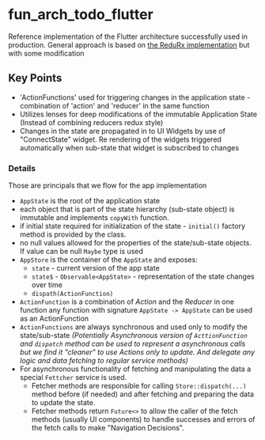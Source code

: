 # fun_arch_todo_flutter

Reference implementation of the Flutter architecture successfully used in production.
General approach is based on [the ReduRx implementation](https://github.com/felangel/flutter_architecture_samples/tree/master/redurx) but with some modification

## Key Points
* 'ActionFunctions' used for triggering changes in the application state - combination of 'action' and 'reducer' in the same function
* Utilizes lenses for deep modifications of the immutable Application State (Instead of combining reducers redux style)
* Changes in the state are propagated in to UI Widgets by use of "ConnectState" widget. Re rendering of the widgets triggered automatically when sub-state that widget is subscribed to changes  

### Details
Those are principals that we flow for the app implementation
- `AppState` is the root of the application state
- each object that is part of the state hierarchy (sub-state object) is immutable and implements `copyWith` function.
- if initial state required for initialization of the state - `initial()` factory method is provided by the class.
- no null values allowed for the properties of the state/sub-state objects. If value can be null `Maybe` type is used
- `AppStore` is the container of the `AppState` and exposes:
    - `state` - current version of the app state
    - `state$` - `Observable<AppState>` - representation of the state changes over time
    - `dispath(ActionFunction)` 
- `ActionFunction` is a combination of _Action_ and the _Reducer_ in one function any function with signature  `AppState -> AppState` can be used as an ActionFunction
- `ActionFunctions` are always synchronous and used  only to modify the state/sub-state
_(Potentially Asynchronous version of `ActtionFunction` and `dispatch` method can be used to represent a asynchronous calls but we find it "cleaner" to use Actions only to update. And delegate any logic and data fetching to regular service methods)_
- For asynchronous functionality of fetching and manipulating the data  a special `Fettcher` service is used.
    - Fetcher methods are responsible for  calling `Store::dispatch(...)` method before (if needed) and after fetching and preparing the data to update the state.
    - Fetcher methods return `Future<>` to allow the caller of the fetch methods (usually UI components) to handle successes and errors of the fetch calls to make "Navigation Decisions".
    
